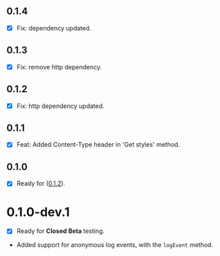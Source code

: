 ## 0.1.4

- [x] Fix: dependency updated.

## 0.1.3

- [x] Fix: remove http dependency.

## 0.1.2

- [x] Fix: http dependency updated.

## 0.1.1

- [x] Feat: Added Content-Type header in 'Get styles' method.

## 0.1.0

- [x] Ready for ([0.1.2](https://github.com/buildwiththeta/buildwiththeta/releases/tag/0.1.2)).

# 0.1.0-dev.1

- [x] Ready for **Closed Beta** testing.

* Added support for anonymous log events, with the `logEvent` method.